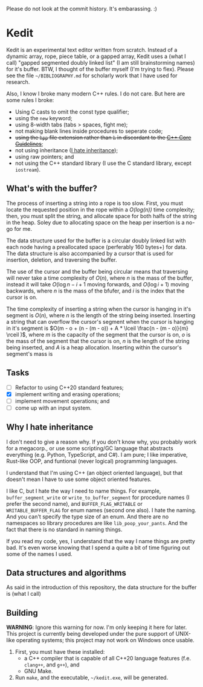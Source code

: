 Please do not look at the commit history. It's embarassing. :)

# Kedit

Kedit is an experimental text editor written from scratch. Instead of a dynamic
array, rope, piece table, or a gapped array, Kedit uses a (what I call)
"gapped segmented doubly linked list" (I am still brainstorming names) for it's
buffer. BTW, I thought of the buffer myself (I'm trying to flex). Please see
the file `~/BIBLIOGRAPHY.md` for scholarly work that I have used for research.

Also, I know I broke many modern C++ rules. I do not care. But here are
some rules I broke:

* Using C casts to omit the const type qualifier;
* using the `new` keyword;
* using 8-width tabs (tabs > spaces, fight me);
* not making blank lines inside procedures to seperate code;
* ~~using the `hpp` file extension rather than `h` in discordant to the [C++ Core Guidelines](https://isocpp.github.io/CppCoreGuidelines/CppCoreGuidelines#Rl-file-suffix)~~;
* not using inheritance ([I hate inheritance](#why-i-hate-inheritance));
* using raw pointers; and
* not using the C++ standard library (I use the C standard library, except
  `iostream`).

## What's with the buffer?

The process of inserting a string into a rope is too slow. First, you must
locate the requested position in the rope within a *O(log(n))* time complexity;
then, you must split the string, and allocate space for both halfs of the
string in the heap. Soley due to allocating space on the heap per insertion is
a no-go for me.

The data structure used for the buffer is a circular doubly linked list with
each node having a preallocated space (perferably 160 bytes+) for data. The
data structure is also accompanied by a cursor that is used for insertion,
deletion, and traversing the buffer.

The use of the cursor and the buffer being circular means that traversing will
never take a time complexity of $O(n)$, where $n$ is the mass of the buffer,
instead it will take $O(\log{n - i + 1}$ moving forwards, and $O(\log{i + 1})$
moving backwards, where $n$ is the mass of the bfufer, and $i$ is the index
that the cursor is on.

The time complexity of inserting a string when the cursor is hanging in it's
segment is $O(n)$, where $n$ is the length of the string being inserted.
Inserting a string that can overflow the cursor's segment when the cursor is
hanging in it's segment is
$O(m - o + (n - (m - o)) + A * \lceil \frac{n - (m - o)}{m} \rceil )$, where $m$ is the
capacity of the segment that the cursor is on, $o$ is the mass of the segment
that the cursor is on, $n$ is the length of the string being inserted, and $A$
is a heap allocation. Inserting within the cursor's segment's mass is 


## Tasks

* [ ] Refactor to using C++20 standard features;
* [x] implement writing and erasing operations;
* [ ] implement movement operations; and
* [ ] come up with an input system.

## Why I hate inheritance

I don't need to give a reason why. If you don't know why, you probably work for
a megacorp., or use some scripting/GC language that abstracts everything
(e.g. Python, TypeScript, and C#). I am pure; I like imperative, Rust-like
OOP, and funtional (never logical) programming languages.

I understand that I'm using C++ (an object oriented language), but that doesn't
mean I have to use some object oriented features.

I like C, but I hate the way I need to name things. For example,
`buffer_segment_write` or `write_to_buffer_segment` for procedure names (I
prefer the second name), and `BUFFER_FLAG_WRITABLE` or `WRITABLE_BUFFER_FLAG`
for enum names (second one also). I hate the naming. And you can't specify the
type size of an enum. And there are no namespaces so library procedures are
like `lib_poop_your_pants`. And the fact that there is no standard in naming
things.

If you read my code, yes, I understand that the way I name things are pretty
bad. It's even worse knowing that I spend a quite a bit of time figuring out
some of the names I used.

## Data structures and algorithms

As said in the introduction of this repository, the data structure for the
buffer is (what I call) 



## Building

**WARNING**: Ignore this warning for now. I'm only keeping it here for later.
This project is currently being developed under the pure support of UNIX-like
operating systems; this project may not work on Windows once usable.

1. First, you must have these installed:
	* a C++ compiler that is capable of all C++20 language features
	  (f.e. `clang++`, and `g++`), and
	* GNU Make.
2. Run `make`, and the executable, `~/kedit.exe`, will be generated.
